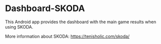 # Dashboard-SKODA

This Android app provides the dashboard with the main game results when using SKODA.

More information about SKODA: https://tenisholic.com/skoda/
